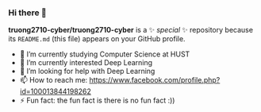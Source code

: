 ### Hi there 👋

**truong2710-cyber/truong2710-cyber** is a ✨ _special_ ✨ repository because its `README.md` (this file) appears on your GitHub profile.


- 🔭 I’m currently studying Computer Science at HUST
- 🌱 I’m currently interested Deep Learning
- 🤔 I’m looking for help with Deep Learning
- 📫 How to reach me: https://www.facebook.com/profile.php?id=100013844198262
- ⚡ Fun fact: the fun fact is there is no fun fact :))

